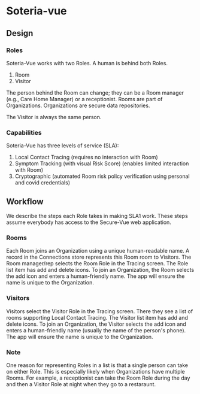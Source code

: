 # Soteria-vue

## Design

### Roles

Soteria-Vue works with two Roles. A human is behind both Roles.

1. Room
2. Visitor

The person behind the Room can change; they can be a Room manager (e.g., Care Home Manager) or a receptionist. Rooms are part of Organizations. Organizations are secure data repositories.

The Visitor is always the same person.

### Capabilities

Soteria-Vue has three levels of service (SLA):

1. Local Contact Tracing (requires no interaction with Room)
2. Symptom Tracking (with visual Risk Score) (enables limited interaction with Room)
3. Cryptographic (automated Room risk policy verification using personal and covid credentials)

## Workflow

We describe the steps each Role takes in making SLA1 work. These steps assume everybody has access to the Secure-Vue web application.

### Rooms

Each Room joins an Organization using a unique human-readable name. A record in the Connections store represents this Room room to Visitors. The Room manager/rep selects the Room Role in the Tracing screen. The Role list item has add and delete icons. To join an Organization, the Room selects the add icon and enters a human-friendly name. The app will ensure the name is unique to the Organization.

### Visitors

Visitors select the Visitor Role in the Tracing screen. There they see a list of rooms supporting Local Contact Tracing. The Visitor list item has add and delete icons. To join an Organization, the Visitor selects the add icon and enters a human-friendly name (usually the name of the person's phone). The app will ensure the name is unique to the Organization.

### Note

One reason for representing Roles in a list is that a single person can take on either Role. This is especially likely when Organizations have multiple Rooms. For example, a receptionist can take the Room Role during the day and then a Visitor Role at night when they go to a restaraunt. 

